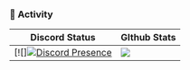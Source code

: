 ### 📝 Activity
|Discord Status|GIthub Stats|
|-----|-----|
|[![][![Discord Presence](https://lanyard.cnrad.dev/api/360753436234481664)](https://discord.com/users/360753436234481664)|[![](https://-haeun.vercel.app/api/?usgithub-readme-statsername=haeun&theme=react&hide_border=true&bg_color=0D1117&hide_title=true&text_color=F0F0F0&count_private=true&show_icons=true)](https://github.com/anuraghazra/github-readme-stats)|



